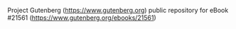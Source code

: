 Project Gutenberg (https://www.gutenberg.org) public repository for eBook #21561 (https://www.gutenberg.org/ebooks/21561)
